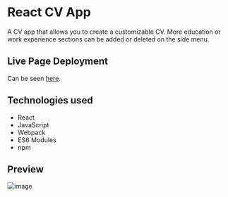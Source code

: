 # React CV App

A CV app that allows you to create a customizable CV. More education or work experience sections can be added or deleted on the side menu.

## Live Page Deployment
Can be seen [here](https://yomanbest-cv-app.netlify.app).

## Technologies used
- React
- JavaScript
- Webpack
- ES6 Modules
- npm

## Preview 
![image](https://github.com/Yomanbest67/cv-app/assets/106496623/79e8b0f9-5f7f-4f05-a666-d3bdf93a8a0e)
